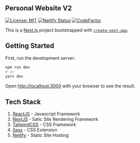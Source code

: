## Personal Website V2

[![License: MIT](https://img.shields.io/badge/License-MIT-yellow.svg)](https://opensource.org/licenses/MIT)
[![Netlify Status](https://api.netlify.com/api/v1/badges/53e04a03-6182-419c-aa29-4eb3945136ad/deploy-status)](https://app.netlify.com/sites/admiring-engelbart-be7c63/deploys)
[![CodeFactor](https://www.codefactor.io/repository/github/joshsauder/personal-website-v2/badge)](https://www.codefactor.io/repository/github/joshsauder/personal-website-v2)

This is a [Next.js](https://nextjs.org/) project bootstrapped with [`create-next-app`](https://github.com/zeit/next.js/tree/canary/packages/create-next-app).

## Getting Started

First, run the development server:

```bash
npm run dev
# or
yarn dev
```

Open [http://localhost:3000](http://localhost:3000) with your browser to see the result.

## Tech Stack

1. [ReactJS](https://reactjs.org) - Javascript Framework
2. [NextJS](https://nextjs.org) - Satic Site Rendering Framework
3. [TailwindCSS](https://tailwindcss.com) - CSS Framework
4. [Sass](https://sass-lang.com) - CSS Extension 
5. [Netlify](https://www.netlify.com) - Static Site Hosting

